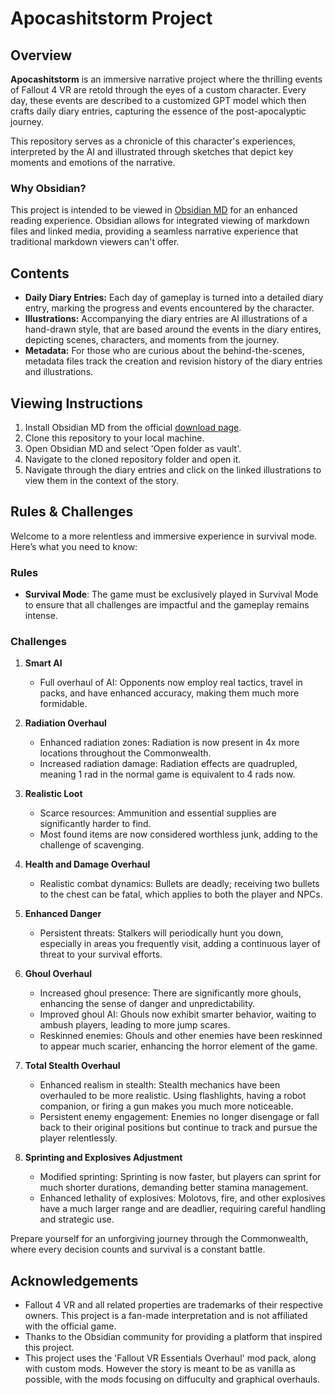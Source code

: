 # Apocashitstorm Project

## Overview

**Apocashitstorm** is an immersive narrative project where the thrilling events of Fallout 4 VR are retold through the eyes of a custom character. Every day, these events are described to a customized GPT model which then crafts daily diary entries, capturing the essence of the post-apocalyptic journey.

This repository serves as a chronicle of this character's experiences, interpreted by the AI and illustrated through sketches that depict key moments and emotions of the narrative.

### Why Obsidian?
This project is intended to be viewed in [Obsidian MD](https://obsidian.md/) for an enhanced reading experience. Obsidian allows for integrated viewing of markdown files and linked media, providing a seamless narrative experience that traditional markdown viewers can't offer.

## Contents

- **Daily Diary Entries:** Each day of gameplay is turned into a detailed diary entry, marking the progress and events encountered by the character.
- **Illustrations:** Accompanying the diary entries are AI illustrations of a hand-drawn style, that are based around the events in the diary entires, depicting scenes, characters, and moments from the journey.
- **Metadata:** For those who are curious about the behind-the-scenes, metadata files track the creation and revision history of the diary entries and illustrations.

## Viewing Instructions

1. Install Obsidian MD from the official [download page](https://obsidian.md/download).
2. Clone this repository to your local machine.
3. Open Obsidian MD and select 'Open folder as vault'.
4. Navigate to the cloned repository folder and open it.
5. Navigate through the diary entries and click on the linked illustrations to view them in the context of the story.

## Rules & Challenges

Welcome to a more relentless and immersive experience in survival mode. Here’s what you need to know:

### Rules
- **Survival Mode**: The game must be exclusively played in Survival Mode to ensure that all challenges are impactful and the gameplay remains intense.

### Challenges

1. **Smart AI**
   - Full overhaul of AI: Opponents now employ real tactics, travel in packs, and have enhanced accuracy, making them much more formidable.

2. **Radiation Overhaul**
   - Enhanced radiation zones: Radiation is now present in 4x more locations throughout the Commonwealth.
   - Increased radiation damage: Radiation effects are quadrupled, meaning 1 rad in the normal game is equivalent to 4 rads now.

3. **Realistic Loot**
   - Scarce resources: Ammunition and essential supplies are significantly harder to find.
   - Most found items are now considered worthless junk, adding to the challenge of scavenging.

4. **Health and Damage Overhaul**
   - Realistic combat dynamics: Bullets are deadly; receiving two bullets to the chest can be fatal, which applies to both the player and NPCs.

5. **Enhanced Danger**
   - Persistent threats: Stalkers will periodically hunt you down, especially in areas you frequently visit, adding a continuous layer of threat to your survival efforts.

6. **Ghoul Overhaul**
   - Increased ghoul presence: There are significantly more ghouls, enhancing the sense of danger and unpredictability.
   - Improved ghoul AI: Ghouls now exhibit smarter behavior, waiting to ambush players, leading to more jump scares.
   - Reskinned enemies: Ghouls and other enemies have been reskinned to appear much scarier, enhancing the horror element of the game.

7. **Total Stealth Overhaul**
   - Enhanced realism in stealth: Stealth mechanics have been overhauled to be more realistic. Using flashlights, having a robot companion, or firing a gun makes you much more noticeable.
   - Persistent enemy engagement: Enemies no longer disengage or fall back to their original positions but continue to track and pursue the player relentlessly.

8. **Sprinting and Explosives Adjustment**
   - Modified sprinting: Sprinting is now faster, but players can sprint for much shorter durations, demanding better stamina management.
   - Enhanced lethality of explosives: Molotovs, fire, and other explosives have a much larger range and are deadlier, requiring careful handling and strategic use.

Prepare yourself for an unforgiving journey through the Commonwealth, where every decision counts and survival is a constant battle.

## Acknowledgements

- Fallout 4 VR and all related properties are trademarks of their respective owners. This project is a fan-made interpretation and is not affiliated with the official game.
- Thanks to the Obsidian community for providing a platform that inspired this project.
- This project uses the 'Fallout VR Essentials Overhaul' mod pack, along with custom mods. However the story is meant to be as vanilla as possible, with the mods focusing on diffuculty and graphical overhauls. 

